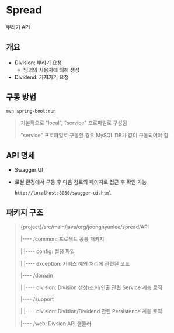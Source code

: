 # Spread

뿌리기 API



## 개요

* Division: 뿌리기 요청
  * 임의의 사용자에 의해 생성
* Dividend: 가져가기 요청



## 구동 방법

```bash
mvn spring-boot:run
```



> 기본적으로 "local", "service" 프로파일로 구성됨
>
> "service" 프로파일로 구동할 경우 MySQL DB가 같이 구동되어야 함



## API 명세

* Swagger UI

* 로컬 환경에서 구동 후 다음 경로의 페이지로 접근 후 확인 가능

  ```
  http://localhost:8080/swagger-ui.html
  ```

  

## 패키지 구조

> {project}/src/main/java/org/joonghyunlee/spread/API
>
> |---- /common: 프로젝트 공통 패키지
>
> |       |---- config: 설정 파일
>
> |       |---- exception: 서비스 예외 처리에 관련된 코드
>
> |---- /domain
>
> |        |---- division: Division 생성/조회/인출 관련 Service 계층 로직
>
> |---- /support
>
> |        |---- division: Division/Dividend 관련 Persistence 계층 로직
>
> |---- /web: Divsion API 핸들러